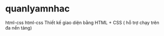 # quanlyamnhac
html-css
html-css
Thiết kế giao diện bằng HTML + CSS ( hỗ trợ chạy trên đa nền tảng) 
